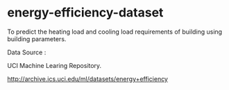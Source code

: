 # energy-efficiency-dataset
To predict the heating load and cooling load requirements of building using building parameters.

Data Source :

UCI Machine Learing Repository.

http://archive.ics.uci.edu/ml/datasets/energy+efficiency

